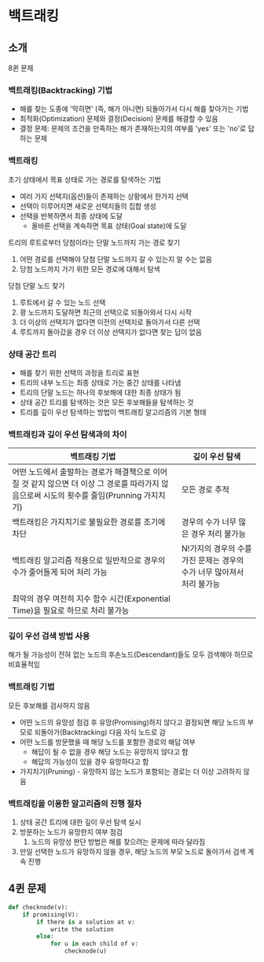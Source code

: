 # 백트래킹

## 소개

8퀸 문제

### 백트래킹(Backtracking) 기법

- 해를 찾는 도중에 '막히면' (즉, 해가 아니면) 되돌아가서 다시 해를 찾아가는 기법
- 최적화(Optimization) 문제와 결정(Decision) 문제를 해결할 수 있음
- 결정 문제: 문제의 조건을 만족하는 해가 존재하는지의 여부를 'yes' 또는 'no'로 답하는 문제

### 백트래킹

초기 상태에서 목표 상태로 가는 경로를 탐색하는 기법

- 여러 가지 선택지(옵션)들이 존재하는 상황에서 한가지 선택
- 선택이 이루어지면 새로운 선택지들의 집합 생성
- 선택을 반복하면서 최종 상태에 도달
  - 올바른 선택을 계속하면 목표 상태(Goal state)에 도달

트리의 루트로부터 당첨이라는 단말 노드까지 가는 경로 찾기

1. 어떤 경로를 선택해야 당첨 단말 노드까지 갈 수 있는지 알 수는 없음
2. 당첨 노드까지 가기 위한 모든 경로에 대해서 탐색

당첨 단말 노드 찾기

1. 루트에서 갈 수 있는 노드 선택
2. 꽝 노드까지 도달하면 최근의 선택으로 되돌아와서 다시 시작
3. 더 이상의 선택지가 없다면 이전의 선택지로 돌아가서 다른 선택
4. 루트까지 돌아갔을 경우 더 이상 선택지가 없다면 찾는 답이 없음

### 상태 공간 트리

- 해를 찾기 위한 선택의 과정을 트리로 표현
- 트리의 내부 노드는 최종 상태로 가는 중간 상태를 나타냄
- 트리의 단말 노드는 하나의 후보해에 대한 최종 상태가 됨
- 상태 공간 트리를 탐색하는 것은 모든 후보해들을 탐색하는 것
- 트리를 깊이 우선 탐색하는 방법이 백트래킹 알고리즘의 기본 형태

### 백트래킹과 깊이 우선 탐색과의 차이

| 백트래킹 기법                                                | 깊이 우선 탐색                                               |
| ------------------------------------------------------------ | ------------------------------------------------------------ |
| 어떤 노드에서 출발하는 경로가 해결책으로 이어질 것 같지 않으면 더 이상 그 경로를 따라가지 않음으로써  시도의 횟수를 줄임(Prunning 가지치기) | 모든 경로 추적                                               |
| 백트래킹은 가지치기로 불필요한 경로를 조기에 차단            | 경우의 수가 너무 많은 경우 처리 불가능                       |
| 백트래킹 알고리즘 적용으로 일반적으로 경우의 수가 줄어들게 되어 처리 가능 | N!가지의 경우의 수를 가진 문제는 경우의 수가 너무 많아져서 처리 불가능 |
| 최악의 경우 여전히 지수 함수 시간(Exponential Time)을 필요로 하므로 처리 불가능 |                                                              |

### 깊이 우선 검색 방법 사용

해가 될 가능성이 전혀 없는 노드의 후손노드(Descendant)들도 모두 검색해야 하므로 비효율적임

### 백트래킹 기법

모든 후보해를 검사하지 않음

- 어떤 노드의 유망성 점검 후 유망(Promising)하지 않다고 결정되면 해당 노드의 부모로 되돌아가(Backtracking) 다음 자식 노드로 감
- 어떤 노드를 방문했을 때 해당 노드를 포함한 경로의 해답 여부
  - 해답이 될 수 없을 경우 해당 노드는 유망하지 않다고 함
  - 해답의 가능성이 있을 경우 유망하다고 함
- 가지치기(Pruning) - 유망하지 않는 노드가 포함되는 경로는 더 이상 고려하지 않음

### 백트래킹을 이용한 알고리즘의 진행 절차

1. 상태 공간 트리에 대한 깊이 우선 탐색 실시
2. 방문하는 노드가 유망한지 여부 점검
   1. 노드의 유망성 판단 방법은 해를 찾으려는 문제에 따라 달라짐
3. 만일 선택한 노드가 유망하지 않을 경우, 해당 노드의 부모 노드로 돌아가서 검색 계속 진행

## 4퀸 문제

~~~python
def checknode(v):
    if promising(V):
        if there is a solution at v:
            write the solution
        else:
            for u in each child of v:
                checknode(u)
~~~

